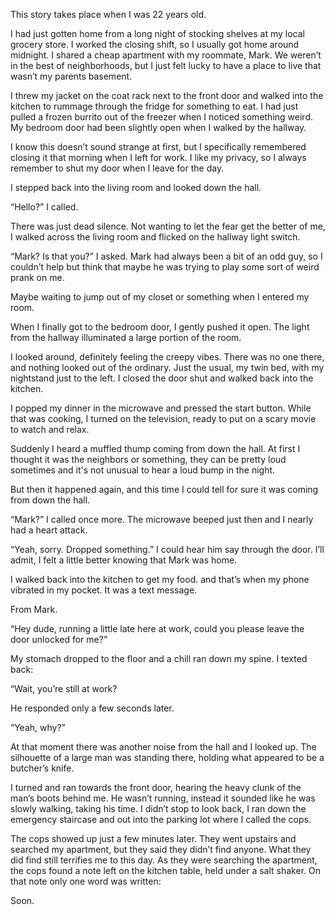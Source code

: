 This story takes place when I was 22 years old. 

I had just gotten home from a long night of stocking shelves at my local grocery store. I worked the closing shift, so I usually got home around midnight. I shared a cheap apartment with my roommate, Mark. We weren’t in the best of neighborhoods, but I just felt lucky to have a place to live that wasn’t my parents basement. 

I threw my jacket on the coat rack next to the front door and walked into the kitchen to rummage through the fridge for something to eat. I had just pulled a frozen burrito out of the freezer when I noticed something weird. My bedroom door had been slightly open when I walked by the hallway. 

I know this doesn’t sound strange at first, but I specifically remembered closing it that morning when I left for work. I like my privacy, so I always remember to shut my door when I leave for the day.

I stepped back into the living room and looked down the hall. 

“Hello?” I called. 

There was just dead silence. Not wanting to let the fear get the better of me, I walked across the living room and flicked on the hallway light switch. 

“Mark? Is that you?” I asked. Mark had always been a bit of an odd guy, so I couldn’t help but think that maybe he was trying to play some sort of weird prank on me. 

Maybe waiting to jump out of my closet or something when I entered my room. 

When I finally got to the bedroom door, I gently pushed it open. The light from the hallway illuminated a large portion of the room. 

I looked around, definitely feeling the creepy vibes. There was no one there, and nothing looked out of the ordinary. Just the usual, my twin bed, with my nightstand just to the left. I closed the door shut and walked back into the kitchen. 

I popped my dinner in the microwave and pressed the start button. While that was cooking, I turned on the television, ready to put on a scary movie to watch and relax.  

Suddenly I heard a muffled thump coming from down the hall. At first I thought it was the neighbors or something, they can be pretty loud sometimes and it's not unusual to hear a loud bump in the night. 

But then it happened again, and this time I could tell for sure it was coming from down the hall. 

“Mark?” I called once more. The microwave beeped just then and I nearly had a heart attack. 

“Yeah, sorry. Dropped something.” I could hear him say through the door. I’ll admit, I felt a little better knowing that Mark was home. 

I walked back into the kitchen to get my food. and that’s when my phone vibrated in my pocket. It was a text message. 

From Mark. 

“Hey dude, running a little late here at work, could you please leave the door unlocked for me?” 

My stomach dropped to the floor and a chill ran down my spine. I texted back: 

“Wait, you’re still at work? 

He responded only a few seconds later. 

“Yeah, why?” 

At that moment there was another noise from the hall and I looked up. The silhouette of a large man was standing there, holding what appeared to be a butcher’s knife. 

I turned and ran towards the front door, hearing the heavy clunk of the man’s boots behind me. He wasn’t running, instead it sounded like he was slowly walking, taking his time. I didn’t stop to look back, I ran down the emergency staircase and out into the parking lot where I called the cops. 

The cops showed up just a few minutes later. They went upstairs and searched my apartment, but they said they didn’t find anyone. What they did find still terrifies me to this day. As they were searching the apartment, the cops found a note left on the kitchen table, held under a salt shaker. On that note only one word was written:

Soon.